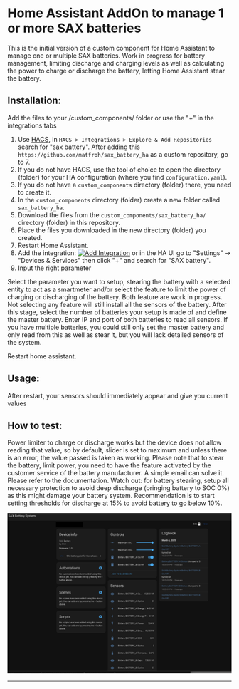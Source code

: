 # Home Assistant AddOn to manage 1 or more SAX batteries

This is the initial version of a custom component for Home Assistant to manage one or multiple SAX batteries.
Work in progress for battery management, limiting discharge and charging levels as well as calculating the power to charge or discharge the battery, letting Home Assistant stear the battery.

## Installation:
Add the files to your /custom_components/ folder or use the "+" in the integrations tabs

1. Use [HACS](https://hacs.xyz/docs/setup/download), in `HACS > Integrations > Explore & Add Repositories` search for "sax battery". After adding this `https://github.com/matfroh/sax_battery_ha` as a custom repository, go to 7.
2. If you do not have HACS, use the tool of choice to open the directory (folder) for your HA configuration (where you find `configuration.yaml`).
3. If you do not have a `custom_components` directory (folder) there, you need to create it.
4. In the `custom_components` directory (folder) create a new folder called `sax_battery_ha`.
5. Download the files from the `custom_components/sax_battery_ha/` directory (folder) in this repository.
6. Place the files you downloaded in the new directory (folder) you created.
7. Restart Home Assistant.
8. Add the integration: [![Add Integration][add-integration-badge]][add-integration] or in the HA UI go to "Settings" -> "Devices & Services" then click "+" and search for "SAX battery".
9. Input the right parameter

Select the parameter you want to setup, stearing the battery with a selected entity to act as a smartmeter and/or select the feature to limit the power of charging or discharging of the battery. 
Both feature are work in progress.
Not selecting any feature will still install all the sensors of the battery.
After this stage, select the number of batteries your setup is made of and define the master battery. Enter IP and port of both batteries to read all sensors.
If you have multiple batteries, you could still only set the master battery and only read from this as well as stear it, but you will lack detailed sensors of the system.

Restart home assistant.

## Usage:
After restart, your sensors should immediately appear and give you current values

## How to test:

Power limiter to charge or discharge works but the device does not allow reading that value, so by default, slider is set to maximum and unless there is an error, the value passed is taken as working.
Please note that to stear the battery, limit power, you need to have the feature activated by the customer service of the battery manufacturer. A simple email can solve it. Please refer to the documentation.
Watch out: for battery stearing, setup all necessary protection to avoid deep discharge (bringing battery to SOC 0%) as this might damage your battery system. Recommendation is to start setting thresholds for discharge at 15% to avoid battery to go below 10%. 

![Set the current in actions](saxpilot.png)

---
[add-integration]: https://my.home-assistant.io/redirect/config_flow_start?domain=sax_battery
[add-integration-badge]: https://my.home-assistant.io/badges/config_flow_start.svg
